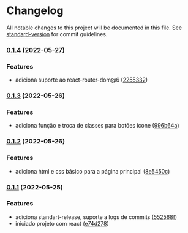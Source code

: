# Changelog

All notable changes to this project will be documented in this file. See [standard-version](https://github.com/conventional-changelog/standard-version) for commit guidelines.

### [0.1.4](https://github.com/Ondion/Portfolio/compare/v0.1.3...v0.1.4) (2022-05-27)


### Features

* adiciona suporte ao react-router-dom@6 ([2255332](https://github.com/Ondion/Portfolio/commit/2255332895dae1a5bfb91c662f02de563023161c))

### [0.1.3](https://github.com/Ondion/Portfolio/compare/v0.1.2...v0.1.3) (2022-05-26)


### Features

* adiciona função e troca de classes para botões icone ([996b64a](https://github.com/Ondion/Portfolio/commit/996b64a01a989726d6265643bd1c87678f068993))

### [0.1.2](https://github.com/Ondion/Portfolio/compare/v0.1.1...v0.1.2) (2022-05-26)


### Features

* adiciona html e css básico para a página principal ([8e5450c](https://github.com/Ondion/Portfolio/commit/8e5450c04647e7c5b57fad8ebbf3f74e3f2fb181))

### [0.1.1](https://github.com/Ondion/Portfolio/compare/v1.2.0...v0.1.1) (2022-05-25)


### Features

* adiciona standart-release, suporte a logs de commits ([552568f](https://github.com/Ondion/Portfolio/commit/552568f0f4c0a95e11fe7c5e6bb01929ff46cf96))
* iniciado projeto com react ([e74d278](https://github.com/Ondion/Portfolio/commit/e74d2784609e6ccab284b5de0e136bfe124c5b5e))
